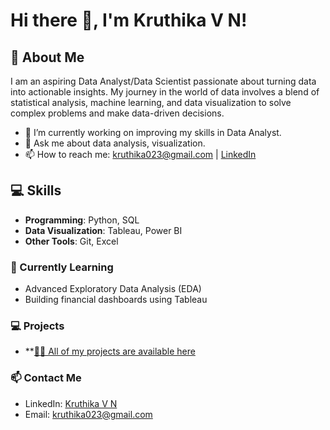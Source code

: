 # Hi there 👋, I'm Kruthika V N!

## 🌟 About Me
I am an aspiring Data Analyst/Data Scientist passionate about turning data into actionable insights. My journey in the world of data involves a blend of statistical analysis, machine learning, and data visualization to solve complex problems and make data-driven decisions.

- 🔭 I’m currently working on improving my skills in Data Analyst.
- 💬 Ask me about data analysis, visualization.
- 📫 How to reach me: [kruthika023@gmail.com](mailto:kruthika023@gmail.com) | [LinkedIn](https://www.linkedin.com/in/kruthika-vn-127652128/)

## 💻 Skills
- **Programming**: Python, SQL  
- **Data Visualization**: Tableau, Power BI  
- **Other Tools**: Git, Excel

### 🌱 Currently Learning
- Advanced Exploratory Data Analysis (EDA)  
- Building financial dashboards using Tableau  

### 💻 Projects
- **[👨‍💻 All of my projects are available here](https://github.com/KruthikaVN-Github?tab=repositories)

### 📫 Contact Me
- LinkedIn: [Kruthika V N](https://www.linkedin.com/in/kruthika-vn-127652128/)  
- Email: kruthika023@gmail.com





